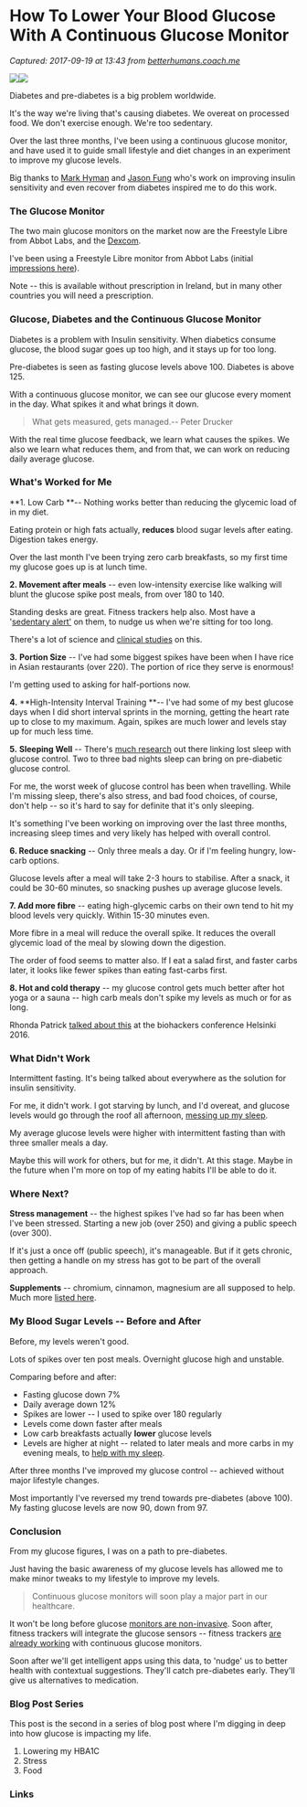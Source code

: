 # How To Lower Your Blood Glucose With A Continuous Glucose Monitor

_Captured: 2017-09-19 at 13:43 from [betterhumans.coach.me](https://betterhumans.coach.me/reverse-diabetes-with-a-continuous-glucose-monitor-d467e2df0e65)_

![](https://cdn-images-1.medium.com/freeze/max/60/1*mN1HAvNR6Q3pxkb0Tza7Kg.jpeg?q=20)![](https://cdn-images-1.medium.com/max/1600/1*mN1HAvNR6Q3pxkb0Tza7Kg.jpeg)

Diabetes and pre-diabetes is a big problem worldwide.

It's the way we're living that's causing diabetes. We overeat on processed food. We don't exercise enough. We're too sedentary.

Over the last three months, I've been using a continuous glucose monitor, and have used it to guide small lifestyle and diet changes in an experiment to improve my glucose levels.

Big thanks to [Mark Hyman](http://drhyman.com/) and [Jason Fung](https://medium.com/@drjasonfung) who's work on improving insulin sensitivity and even recover from diabetes inspired me to do this work.

### The Glucose Monitor

The two main glucose monitors on the market now are the Freestyle Libre from Abbot Labs, and the [Dexcom](http://www.dexcom.com/).

I've been using a Freestyle Libre monitor from Abbot Labs (initial [impressions here](https://medium.com/@justin_d_lawler/continuous-glucose-monitoring-the-first-four-weeks-7a6aa5fdb06e)).

Note -- this is available without prescription in Ireland, but in many other countries you will need a prescription.

### Glucose, Diabetes and the Continuous Glucose Monitor

Diabetes is a problem with Insulin sensitivity. When diabetics consume glucose, the blood sugar goes up too high, and it stays up for too long.

Pre-diabetes is seen as fasting glucose levels above 100. Diabetes is above 125.

With a continuous glucose monitor, we can see our glucose every moment in the day. What spikes it and what brings it down.

> What gets measured, gets managed.-- Peter Drucker

With the real time glucose feedback, we learn what causes the spikes. We also we learn what reduces them, and from that, we can work on reducing daily average glucose.

### What's Worked for Me

**1\. Low Carb **-- Nothing works better than reducing the glycemic load of in my diet.

Eating protein or high fats actually, **reduces** blood sugar levels after eating. Digestion takes energy.

Over the last month I've been trying zero carb breakfasts, so my first time my glucose goes up is at lunch time.

**2\. Movement after meals** -- even low-intensity exercise like walking will blunt the glucose spike post meals, from over 180 to 140.

Standing desks are great. Fitness trackers help also. Most have a '[sedentary alert'](https://blog.fitbit.com/sit-less-move-more-with-hourly-activity-stationary-time-tracking/) on them, to nudge us when we're sitting for too long.

There's a lot of science and [clinical studies](https://www.diabetesselfmanagement.com/blog/walking-significantly-reduces-after-meal-glucose/) on this.

**3.** **Portion Size** -- I've had some biggest spikes have been when I have rice in Asian restaurants (over 220). The portion of rice they serve is enormous!

I'm getting used to asking for half-portions now.

**4.** **High-Intensity Interval Training **-- I've had some of my best glucose days when I did short interval sprints in the morning, getting the heart rate up to close to my maximum. Again, spikes are much lower and levels stay up for much less time.

**5.** **Sleeping Well** -- There's [much research](https://www.thediabetescouncil.com/link-between-sleep-diabetes-everything-you-need-to-know/) out there linking lost sleep with glucose control. Two to three bad nights sleep can bring on pre-diabetic glucose control.

For me, the worst week of glucose control has been when travelling. While I'm missing sleep, there's also stress, and bad food choices, of course, don't help -- so it's hard to say for definite that it's only sleeping.

It's something I've been working on improving over the last three months, increasing sleep times and very likely has helped with overall control.

**6\. Reduce snacking** -- Only three meals a day. Or if I'm feeling hungry, low-carb options.

Glucose levels after a meal will take 2-3 hours to stabilise. After a snack, it could be 30-60 minutes, so snacking pushes up average glucose levels.

**7\. Add more fibre** -- eating high-glycemic carbs on their own tend to hit my blood levels very quickly. Within 15-30 minutes even.

More fibre in a meal will reduce the overall spike. It reduces the overall glycemic load of the meal by slowing down the digestion.

The order of food seems to matter also. If I eat a salad first, and faster carbs later, it looks like fewer spikes than eating fast-carbs first.

**8\. Hot and cold therapy** -- my glucose control gets much better after hot yoga or a sauna -- high carb meals don't spike my levels as much or for as long.

Rhonda Patrick [talked about this](https://medium.com/biohackers-collective/saunas-ice-baths-notes-from-the-helsinki-biohackers-conference-2-of-8-75769c293550) at the biohackers conference Helsinki 2016.

### What Didn't Work

Intermittent fasting. It's being talked about everywhere as the solution for insulin sensitivity.

For me, it didn't work. I got starving by lunch, and I'd overeat, and glucose levels would go through the roof all afternoon, [messing up my sleep](https://betterhumans.coach.me/improving-my-sleep-with-a-glucose-monitor-72d6677bea08).

My average glucose levels were higher with intermittent fasting than with three smaller meals a day.

Maybe this will work for others, but for me, it didn't. At this stage. Maybe in the future when I'm more on top of my eating habits I'll be able to do it.

### Where Next?

**Stress management** -- the highest spikes I've had so far has been when I've been stressed. Starting a new job (over 250) and giving a public speech (over 300).

If it's just a once off (public speech), it's manageable. But if it gets chronic, then getting a handle on my stress has got to be part of the overall approach.

**Supplements** -- chromium, cinnamon, magnesium are all supposed to help. Much more [listed here](https://www.hyperbiotics.com/blogs/recent-articles/top-10-supplements-for-blood-sugar-control).

### My Blood Sugar Levels -- Before and After

Before, my levels weren't good.

Lots of spikes over ten post meals. Overnight glucose high and unstable.

Comparing before and after:

  * Fasting glucose down 7%
  * Daily average down 12%
  * Spikes are lower -- I used to spike over 180 regularly
  * Levels come down faster after meals
  * Low carb breakfasts actually **lower** glucose levels
  * Levels are higher at night -- related to later meals and more carbs in my evening meals, to [help with my sleep](https://betterhumans.coach.me/improving-my-sleep-with-a-glucose-monitor-72d6677bea08).

After three months I've improved my glucose control -- achieved without major lifestyle changes.

Most importantly I've reversed my trend towards pre-diabetes (above 100). My fasting glucose levels are now 90, down from 97.

### Conclusion

From my glucose figures, I was on a path to pre-diabetes.

Just having the basic awareness of my glucose levels has allowed me to make minor tweaks to my lifestyle to improve my levels.

> Continuous glucose monitors will soon play a major part in our healthcare.

It won't be long before glucose [monitors are non-invasive](http://www.practicaldiabetes.com/article/non-invasive-blood-glucose-testing-horizon/). Soon after, fitness trackers will integrate the glucose sensors -- fitness trackers [are already working](https://techcrunch.com/2017/09/07/fitbit-is-teaming-up-with-dexcom-for-glucose-monitoring-on-the-ionic-smartwatch/) with continuous glucose monitors.

Soon after we'll get intelligent apps using this data, to 'nudge' us to better health with contextual suggestions. They'll catch pre-diabetes early. They'll give us alternatives to medication.

### Blog Post Series

This post is the second in a series of blog post where I'm digging in deep into how glucose is impacting my life.

  1. Lowering my HBA1C
  2. Stress
  3. Food

### Links
